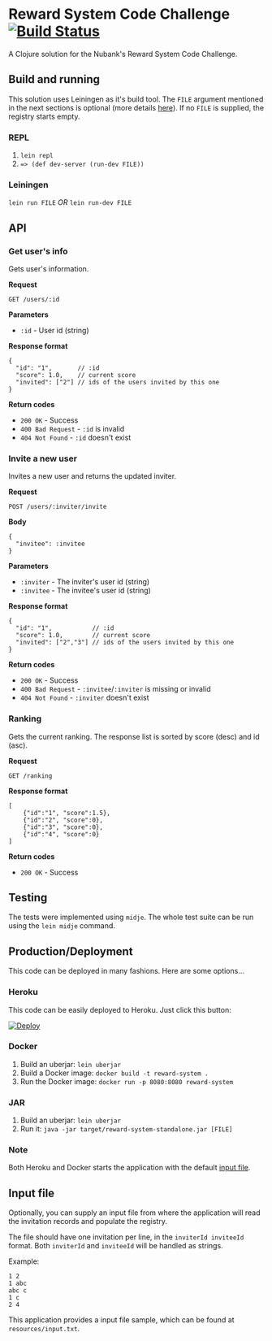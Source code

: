 # Reward System Code Challenge [![Build Status](https://travis-ci.org/tavlima/code-challenge-reward-system.svg?branch=master)](https://travis-ci.org/tavlima/code-challenge-reward-system)

A Clojure solution for the Nubank's Reward System Code Challenge.

## Build and running

This solution uses Leiningen as it's build tool. The `FILE` argument mentioned in the next sections is optional (more details [here](#input-file)). If no `FILE` is supplied, the registry starts empty.

### REPL

1. `lein repl`
2. `=> (def dev-server (run-dev FILE))`

### Leiningen

`lein run FILE` _OR_ `lein run-dev FILE`

## API

### Get user's info

Gets user's information.

**Request**

`GET /users/:id`

**Parameters**

* `:id` - User id (string)

**Response format**

```
{
  "id": "1",       // :id
  "score": 1.0,    // current score
  "invited": ["2"] // ids of the users invited by this one
}
```

**Return codes**

* `200 OK` - Success
* `400 Bad Request` - `:id` is invalid
* `404 Not Found` - `:id` doesn't exist

### Invite a new user

Invites a new user and returns the updated inviter.

**Request**

`POST /users/:inviter/invite`

**Body**

```
{
  "invitee": :invitee
}
```

**Parameters**

* `:inviter` - The inviter's user id (string)
* `:invitee` - The invitee's user id (string)

**Response format**

```
{
  "id": "1",           // :id
  "score": 1.0,        // current score
  "invited": ["2","3"] // ids of the users invited by this one
}
```

**Return codes**

* `200 OK` - Success
* `400 Bad Request` - `:invitee`/`:inviter` is missing or invalid
* `404 Not Found` - `:inviter` doesn't exist

### Ranking

Gets the current ranking. The response list is sorted by score (desc) and id (asc).

**Request**

`GET /ranking`

**Response format**

```
[
    {"id":"1", "score":1.5},
    {"id":"2", "score":0},
    {"id":"3", "score":0},
    {"id":"4", "score":0}
]
```

**Return codes**

* `200 OK` - Success

## Testing

The tests were implemented using `midje`. The whole test suite can be run using the `lein midje` command.

## Production/Deployment

This code can be deployed in many fashions. Here are some options...

### Heroku

This code can be easily deployed to Heroku. Just click this button:

[![Deploy](https://www.herokucdn.com/deploy/button.svg)](https://heroku.com/deploy)

### Docker

1. Build an uberjar: `lein uberjar`
2. Build a Docker image: `docker build -t reward-system .`
3. Run the Docker image: `docker run -p 8080:8080 reward-system`

### JAR

1. Build an uberjar: `lein uberjar`
2. Run it: `java -jar target/reward-system-standalone.jar [FILE]`

### Note

Both Heroku and Docker starts the application with the default [input file](#input-file).

## Input file

Optionally, you can supply an input file from where the application will read the invitation records and populate the registry.

The file should have one invitation per line, in the `inviterId inviteeId` format. Both `inviterId` and `inviteeId` will be handled as strings.

Example:

```
1 2
1 abc
abc c
1 c
2 4
```

This application provides a input file sample, which can be found at `resources/input.txt`.